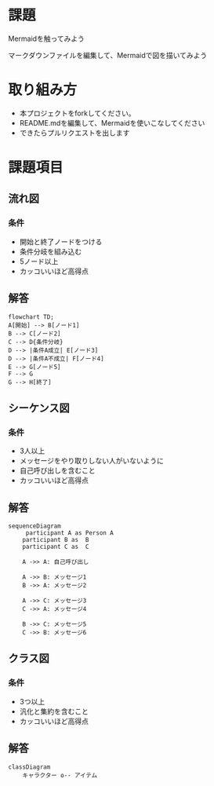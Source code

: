 # 課題
Mermaidを触ってみよう

マークダウンファイルを編集して、Mermaidで図を描いてみよう

# 取り組み方
* 本プロジェクトをforkしてください。
* README.mdを編集して、Mermaidを使いこなしてください
* できたらプルリクエストを出します

# 課題項目
## 流れ図
### 条件
- 開始と終了ノードをつける
- 条件分岐を組み込む
- 5ノード以上
- カッコいいほど高得点

## 解答
```mermaid
flowchart TD;
A[開始] --> B[ノード1]
B --> C[ノード2]
C --> D{条件分岐}
D --> |条件A成立| E[ノード3]
D --> |条件A不成立| F[ノード4]
E --> G[ノード5]
F --> G
G --> H[終了]

```

## シーケンス図
### 条件
- 3人以上
- メッセージをやり取りしない人がいないように
- 自己呼び出しを含むこと
- カッコいいほど高得点

## 解答
```mermaid
sequenceDiagram
     participant A as Person A
    participant B as  B
    participant C as  C

    A ->> A: 自己呼び出し

    A ->> B: メッセージ1
    B ->> A: メッセージ2

    A ->> C: メッセージ3
    C ->> A: メッセージ4

    B ->> C: メッセージ5
    C ->> B: メッセージ6
```

## クラス図

### 条件
- 3つ以上
- 汎化と集約を含むこと
- カッコいいほど高得点

## 解答
```mermaid
classDiagram
    キャラクター o-- アイテム
```
